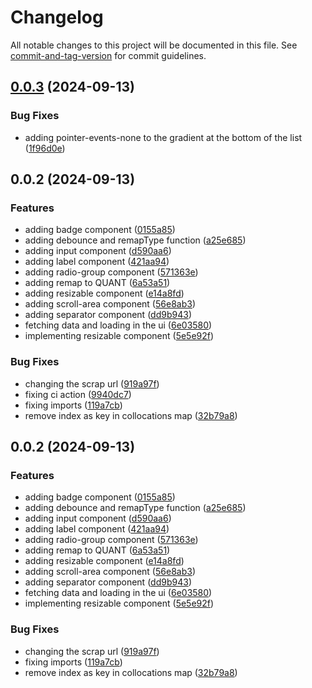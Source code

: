 # Changelog

All notable changes to this project will be documented in this file. See [commit-and-tag-version](https://github.com/absolute-version/commit-and-tag-version) for commit guidelines.

## [0.0.3](https://github.com/guivictorr/chrome-oxford-collocations-dictionary/compare/v0.0.2...v0.0.3) (2024-09-13)


### Bug Fixes

* adding pointer-events-none to the gradient at the bottom of the list ([1f96d0e](https://github.com/guivictorr/chrome-oxford-collocations-dictionary/commit/1f96d0ef3115e2ca97982dad958a80299c6d70db))

## 0.0.2 (2024-09-13)


### Features

* adding badge component ([0155a85](https://github.com/guivictorr/chrome-oxford-collocations-dictionary/commit/0155a856ee2004325015b8cf69b3f6d59e264062))
* adding debounce and remapType function ([a25e685](https://github.com/guivictorr/chrome-oxford-collocations-dictionary/commit/a25e685428d9f77e2093b43ec5854c4aee999cc2))
* adding input component ([d590aa6](https://github.com/guivictorr/chrome-oxford-collocations-dictionary/commit/d590aa6af4f26764595faf64c40a8bddddefc61b))
* adding label component ([421aa94](https://github.com/guivictorr/chrome-oxford-collocations-dictionary/commit/421aa943c094b74fb33b7e8b0982e1389f6b71b2))
* adding radio-group component ([571363e](https://github.com/guivictorr/chrome-oxford-collocations-dictionary/commit/571363e9fd3f7cf54d67505a8f8d75f94793793f))
* adding remap to QUANT ([6a53a51](https://github.com/guivictorr/chrome-oxford-collocations-dictionary/commit/6a53a5113801861ae3018703664bc497e68d54d3))
* adding resizable component ([e14a8fd](https://github.com/guivictorr/chrome-oxford-collocations-dictionary/commit/e14a8fd81138cc3b69f8d8258ba84c093c4383fc))
* adding scroll-area component ([56e8ab3](https://github.com/guivictorr/chrome-oxford-collocations-dictionary/commit/56e8ab361c0aed3257da69143ef99097a2085e05))
* adding separator component ([dd9b943](https://github.com/guivictorr/chrome-oxford-collocations-dictionary/commit/dd9b943e448671461c6b8b0dc783a1b9cefc229c))
* fetching data and loading in the ui ([6e03580](https://github.com/guivictorr/chrome-oxford-collocations-dictionary/commit/6e03580e64f16da1beb5af4ee5469cc3cd3106a2))
* implementing resizable component ([5e5e92f](https://github.com/guivictorr/chrome-oxford-collocations-dictionary/commit/5e5e92f1155451b78f4c5c65276cb5083680fb9a))


### Bug Fixes

* changing the scrap url ([919a97f](https://github.com/guivictorr/chrome-oxford-collocations-dictionary/commit/919a97fd6ac5238ab487386ab68d07024c939264))
* fixing ci action ([9940dc7](https://github.com/guivictorr/chrome-oxford-collocations-dictionary/commit/9940dc708e38ecc6b1b8c477277e851df5f7813f))
* fixing imports ([119a7cb](https://github.com/guivictorr/chrome-oxford-collocations-dictionary/commit/119a7cb7823c173fbaaf4b50d5fec86476f74106))
* remove index as key in collocations map ([32b79a8](https://github.com/guivictorr/chrome-oxford-collocations-dictionary/commit/32b79a802f9f5b44e83bd563e8eb45fd2266f788))

## 0.0.2 (2024-09-13)


### Features

* adding badge component ([0155a85](https://github.com/guivictorr/chrome-oxford-collocations-dictionary/commit/0155a856ee2004325015b8cf69b3f6d59e264062))
* adding debounce and remapType function ([a25e685](https://github.com/guivictorr/chrome-oxford-collocations-dictionary/commit/a25e685428d9f77e2093b43ec5854c4aee999cc2))
* adding input component ([d590aa6](https://github.com/guivictorr/chrome-oxford-collocations-dictionary/commit/d590aa6af4f26764595faf64c40a8bddddefc61b))
* adding label component ([421aa94](https://github.com/guivictorr/chrome-oxford-collocations-dictionary/commit/421aa943c094b74fb33b7e8b0982e1389f6b71b2))
* adding radio-group component ([571363e](https://github.com/guivictorr/chrome-oxford-collocations-dictionary/commit/571363e9fd3f7cf54d67505a8f8d75f94793793f))
* adding remap to QUANT ([6a53a51](https://github.com/guivictorr/chrome-oxford-collocations-dictionary/commit/6a53a5113801861ae3018703664bc497e68d54d3))
* adding resizable component ([e14a8fd](https://github.com/guivictorr/chrome-oxford-collocations-dictionary/commit/e14a8fd81138cc3b69f8d8258ba84c093c4383fc))
* adding scroll-area component ([56e8ab3](https://github.com/guivictorr/chrome-oxford-collocations-dictionary/commit/56e8ab361c0aed3257da69143ef99097a2085e05))
* adding separator component ([dd9b943](https://github.com/guivictorr/chrome-oxford-collocations-dictionary/commit/dd9b943e448671461c6b8b0dc783a1b9cefc229c))
* fetching data and loading in the ui ([6e03580](https://github.com/guivictorr/chrome-oxford-collocations-dictionary/commit/6e03580e64f16da1beb5af4ee5469cc3cd3106a2))
* implementing resizable component ([5e5e92f](https://github.com/guivictorr/chrome-oxford-collocations-dictionary/commit/5e5e92f1155451b78f4c5c65276cb5083680fb9a))


### Bug Fixes

* changing the scrap url ([919a97f](https://github.com/guivictorr/chrome-oxford-collocations-dictionary/commit/919a97fd6ac5238ab487386ab68d07024c939264))
* fixing imports ([119a7cb](https://github.com/guivictorr/chrome-oxford-collocations-dictionary/commit/119a7cb7823c173fbaaf4b50d5fec86476f74106))
* remove index as key in collocations map ([32b79a8](https://github.com/guivictorr/chrome-oxford-collocations-dictionary/commit/32b79a802f9f5b44e83bd563e8eb45fd2266f788))
